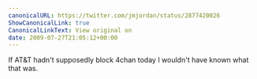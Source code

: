 ```yaml
---
canonicalURL: https://twitter.com/jmjordan/status/2877420026
ShowCanonicalLink: true
CanonicalLinkText: View original on
date: 2009-07-27T21:05:12+00:00
---
```

If AT&T hadn't supposedly block 4chan today I wouldn't have known what that was.